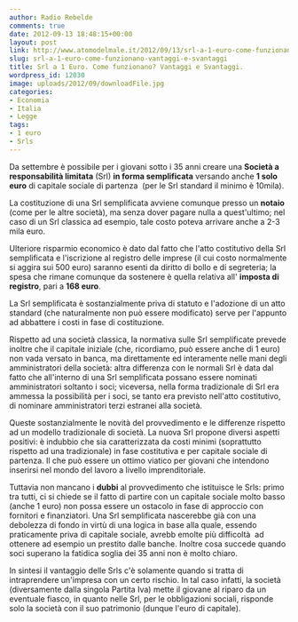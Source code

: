 ```yaml
---
author: Radio Rebelde
comments: true
date: 2012-09-13 18:48:15+00:00
layout: post
link: http://www.atomodelmale.it/2012/09/13/srl-a-1-euro-come-funzionano-vantaggi-e-svantaggi/
slug: srl-a-1-euro-come-funzionano-vantaggi-e-svantaggi
title: Srl a 1 Euro. Come funzionano? Vantaggi e Svantaggi.
wordpress_id: 12030
image: uploads/2012/09/downloadFile.jpg
categories:
- Economia
- Italia
- Legge
tags:
- 1 euro
- Srls
---
```


Da settembre è possibile per i giovani sotto i 35 anni creare una **Società a responsabilità limitata** (Srl) **in forma semplificata** versando anche **1 solo euro** di capitale sociale di partenza  (per le Srl standard il minimo è 10mila).

La costituzione di una Srl semplificata avviene comunque presso un **notaio** (come per le altre società), ma senza dover pagare nulla a quest'ultimo; nel caso di un Srl classica ad esempio, tale costo poteva arrivare anche a 2-3 mila euro.

Ulteriore risparmio economico è dato dal fatto che l'atto costitutivo della Srl semplificata e l'iscrizione al registro delle imprese (il cui costo normalmente si aggira sui 500 euro) saranno esenti da diritto di bollo e di segreteria; la spesa che rimane comunque da sostenere è quella relativa all' **imposta di registro**, pari a **168 euro**.

La Srl semplificata è sostanzialmente priva di statuto e l'adozione di un atto standard (che naturalmente non può essere modificato) serve per l'appunto ad abbattere i costi in fase di costituzione.

Rispetto ad una società classica, la normativa sulle Srl semplificate prevede inoltre che il capitale iniziale (che, ricordiamo, può essere anche di 1 euro) non vada versato in banca, ma direttamente ed interamente nelle mani degli amministratori della società: altra differenza con le normali Srl è data dal fatto che all'interno di una Srl semplificata possano essere nominati amministratori soltanto i soci; viceversa, nella forma tradizionale di Srl era ammessa la possibilità per i soci, se tanto era previsto nell'atto costitutivo, di nominare amministratori terzi estranei alla società.

Queste sostanzialmente le novità del provvedimento e le differenze rispetto ad un modello tradizionale di società. La nuova Srl propone diversi aspetti positivi: è indubbio che sia caratterizzata da costi minimi (soprattutto rispetto ad una tradizionale) in fase costitutiva e per capitale sociale di partenza. Il che può essere un ottimo viatico per giovani che intendono inserirsi nel mondo del lavoro a livello imprenditoriale.

Tuttavia non mancano i **dubbi** al provvedimento che istituisce le Srls: primo tra tutti, ci si chiede se il fatto di partire con un capitale sociale molto basso (anche 1 euro) non possa essere un ostacolo in fase di approccio con fornitori e finanziatori. Una Srl semplificata nascerebbe già con una debolezza di fondo in virtù di una logica in base alla quale, essendo praticamente priva di capitale sociale, avrebb emolte più difficoltà  ad ottenere ad esempio un prestito dalle banche. Inoltre cosa succede quando soci superano la fatidica soglia dei 35 anni non è molto chiaro.

In sintesi il vantaggio delle Srls c'è solamente quando si tratta di intraprendere un'impresa con un certo rischio. In tal caso infatti, la società (diversamente dalla singola Partita Iva) mette il giovane al riparo da un eventuale fiasco, in quanto nelle Srl, per le obbligazioni sociali, risponde solo la società con il suo patrimonio (dunque l'euro di capitale).
